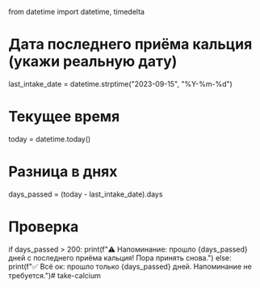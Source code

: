 from datetime import datetime, timedelta

# Дата последнего приёма кальция (укажи реальную дату)
last_intake_date = datetime.strptime("2023-09-15", "%Y-%m-%d")

# Текущее время
today = datetime.today()

# Разница в днях
days_passed = (today - last_intake_date).days

# Проверка
if days_passed > 200:
    print(f"⚠️ Напоминание: прошло {days_passed} дней с последнего приёма кальция! Пора принять снова.")
else:
    print(f"✅ Всё ок: прошло только {days_passed} дней. Напоминание не требуется.")# take-calcium
